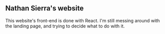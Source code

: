 
<h2>Nathan Sierra's website</h2>

<p>This website's front-end is done with React. I'm still messing around with the landing page, and trying to decide what to do with it.</p>
